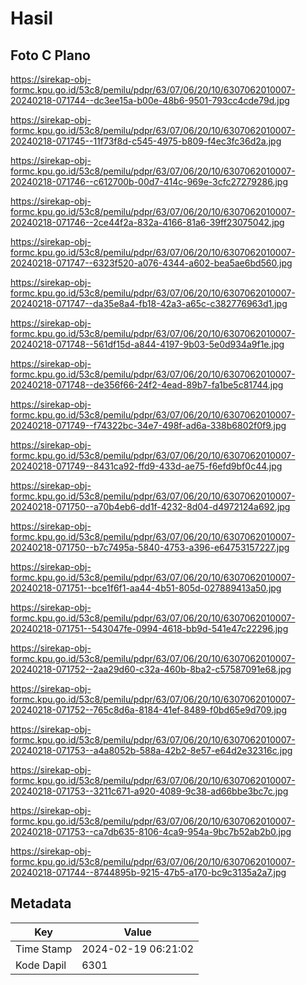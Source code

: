 # Hasil

## Foto C Plano

https://sirekap-obj-formc.kpu.go.id/53c8/pemilu/pdpr/63/07/06/20/10/6307062010007-20240218-071744--dc3ee15a-b00e-48b6-9501-793cc4cde79d.jpg

https://sirekap-obj-formc.kpu.go.id/53c8/pemilu/pdpr/63/07/06/20/10/6307062010007-20240218-071745--11f73f8d-c545-4975-b809-f4ec3fc36d2a.jpg

https://sirekap-obj-formc.kpu.go.id/53c8/pemilu/pdpr/63/07/06/20/10/6307062010007-20240218-071746--c612700b-00d7-414c-969e-3cfc27279286.jpg

https://sirekap-obj-formc.kpu.go.id/53c8/pemilu/pdpr/63/07/06/20/10/6307062010007-20240218-071746--2ce44f2a-832a-4166-81a6-39ff23075042.jpg

https://sirekap-obj-formc.kpu.go.id/53c8/pemilu/pdpr/63/07/06/20/10/6307062010007-20240218-071747--6323f520-a076-4344-a602-bea5ae6bd560.jpg

https://sirekap-obj-formc.kpu.go.id/53c8/pemilu/pdpr/63/07/06/20/10/6307062010007-20240218-071747--da35e8a4-fb18-42a3-a65c-c382776963d1.jpg

https://sirekap-obj-formc.kpu.go.id/53c8/pemilu/pdpr/63/07/06/20/10/6307062010007-20240218-071748--561df15d-a844-4197-9b03-5e0d934a9f1e.jpg

https://sirekap-obj-formc.kpu.go.id/53c8/pemilu/pdpr/63/07/06/20/10/6307062010007-20240218-071748--de356f66-24f2-4ead-89b7-fa1be5c81744.jpg

https://sirekap-obj-formc.kpu.go.id/53c8/pemilu/pdpr/63/07/06/20/10/6307062010007-20240218-071749--f74322bc-34e7-498f-ad6a-338b6802f0f9.jpg

https://sirekap-obj-formc.kpu.go.id/53c8/pemilu/pdpr/63/07/06/20/10/6307062010007-20240218-071749--8431ca92-ffd9-433d-ae75-f6efd9bf0c44.jpg

https://sirekap-obj-formc.kpu.go.id/53c8/pemilu/pdpr/63/07/06/20/10/6307062010007-20240218-071750--a70b4eb6-dd1f-4232-8d04-d4972124a692.jpg

https://sirekap-obj-formc.kpu.go.id/53c8/pemilu/pdpr/63/07/06/20/10/6307062010007-20240218-071750--b7c7495a-5840-4753-a396-e64753157227.jpg

https://sirekap-obj-formc.kpu.go.id/53c8/pemilu/pdpr/63/07/06/20/10/6307062010007-20240218-071751--bce1f6f1-aa44-4b51-805d-027889413a50.jpg

https://sirekap-obj-formc.kpu.go.id/53c8/pemilu/pdpr/63/07/06/20/10/6307062010007-20240218-071751--543047fe-0994-4618-bb9d-541e47c22296.jpg

https://sirekap-obj-formc.kpu.go.id/53c8/pemilu/pdpr/63/07/06/20/10/6307062010007-20240218-071752--2aa29d60-c32a-460b-8ba2-c57587091e68.jpg

https://sirekap-obj-formc.kpu.go.id/53c8/pemilu/pdpr/63/07/06/20/10/6307062010007-20240218-071752--765c8d6a-8184-41ef-8489-f0bd65e9d709.jpg

https://sirekap-obj-formc.kpu.go.id/53c8/pemilu/pdpr/63/07/06/20/10/6307062010007-20240218-071753--a4a8052b-588a-42b2-8e57-e64d2e32316c.jpg

https://sirekap-obj-formc.kpu.go.id/53c8/pemilu/pdpr/63/07/06/20/10/6307062010007-20240218-071753--3211c671-a920-4089-9c38-ad66bbe3bc7c.jpg

https://sirekap-obj-formc.kpu.go.id/53c8/pemilu/pdpr/63/07/06/20/10/6307062010007-20240218-071753--ca7db635-8106-4ca9-954a-9bc7b52ab2b0.jpg

https://sirekap-obj-formc.kpu.go.id/53c8/pemilu/pdpr/63/07/06/20/10/6307062010007-20240218-071744--8744895b-9215-47b5-a170-bc9c3135a2a7.jpg


## Metadata

| Key        | Value               |
| ---------- | ------------------- |
| Time Stamp | 2024-02-19 06:21:02 |
| Kode Dapil | 6301                |



